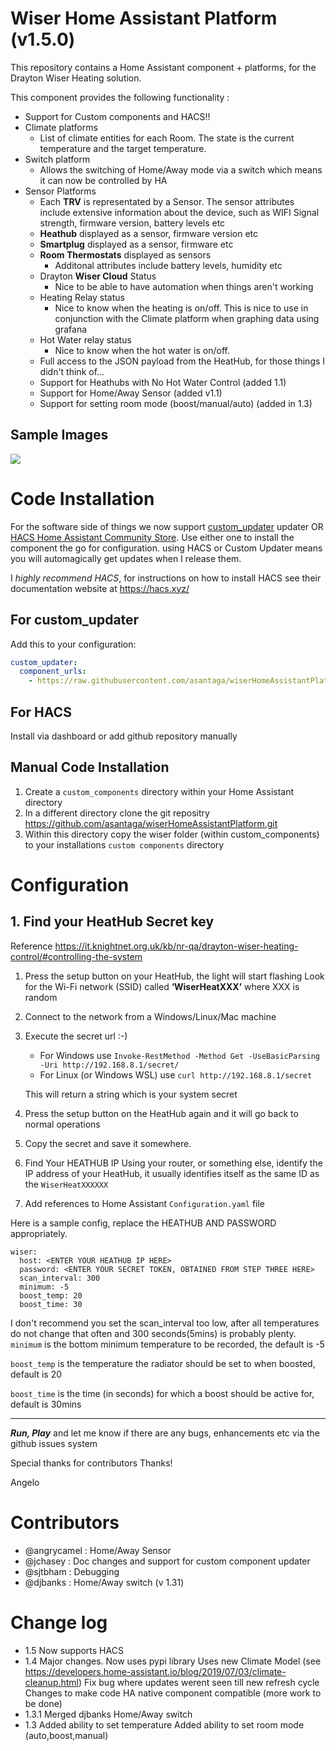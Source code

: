 # Wiser Home Assistant Platform (v1.5.0)


This repository contains a Home Assistant component + platforms, for the Drayton Wiser Heating solution.

This component provides the following functionality :

- Support for Custom components and HACS!!
- Climate platforms
    - List of climate entities for each Room. The state is the current temperature and the target temperature.  
- Switch platform
   - Allows the switching of Home/Away mode via a switch which means it can now be controlled by HA
- Sensor Platforms
    - Each **TRV** is representated by a Sensor. The sensor attributes include extensive information about the device, such as WIFI Signal strength, firmware version, battery levels etc
    - **Heathub** displayed as a sensor, firmware version etc
    - **Smartplug** displayed as a sensor, firmware etc
    - **Room Thermostats** displayed as sensors
        - Additonal attributes include battery levels, humidity etc
    - Drayton **Wiser Cloud** Status
        - Nice to be able to have automation when things aren't working
    - Heating Relay status
        - Nice to know when the heating is on/off. This is nice to use in conjunction with the Climate platform when graphing data using grafana
    - Hot Water relay status
        - Nice to know when the hot water is on/off. 
    - Full access to the JSON payload from the HeatHub, for those things I didn't think of... 
    - Support for Heathubs with No Hot Water Control (added 1.1)
    - Support for Home/Away Sensor (added v1.1)
    - Support for setting room mode (boost/manual/auto) (added in 1.3)



## Sample Images

![](https://raw.githubusercontent.com/asantaga/wiserHomeAssistantPlatform/master/docs/homeassistant_sample.jpg)


# Code Installation

For the software side of things we now support  [custom_updater](https://github.com/custom-components/custom_updater)  updater OR [HACS Home Assistant Community Store](https://github.com/hacs). 
Use either one to install the component the go for configuration. using HACS or Custom Updater means you will automagically get updates when I release them.

I *highly recommend HACS*, for instructions on how to install HACS see their documentation website at https://hacs.xyz/

## For custom_updater

Add this to your configuration:
```yaml
custom_updater:
  component_urls:
    - https://raw.githubusercontent.com/asantaga/wiserHomeAssistantPlatform/master/custom_components.json
```

## For HACS
Install via dashboard or add github repository manually


## Manual Code Installation


1. Create a `custom_components` directory within your Home Assistant directory
2. In a different directory clone the git repositry https://github.com/asantaga/wiserHomeAssistantPlatform.git
3. Within this directory copy the wiser folder (within custom_components) to your installations ```custom components``` directory


# Configuration


## 1. Find your HeatHub Secret key
Reference https://it.knightnet.org.uk/kb/nr-qa/drayton-wiser-heating-control/#controlling-the-system
1. Press the setup button on your HeatHub, the light will start flashing
Look for the Wi-Fi network (SSID) called **‘WiserHeatXXX’** where XXX is random
2. Connect to the network from a Windows/Linux/Mac machine
3. Execute the secret url :-)
   * For Windows use `Invoke-RestMethod -Method Get -UseBasicParsing -Uri http://192.168.8.1/secret/` 
   * For Linux (or Windows WSL) use `curl http://192.168.8.1/secret`

   This will return a string which is your system secret

4. Press the setup button on the HeatHub again and it will go back to normal operations
5. Copy the secret and save it somewhere.
6. Find Your HEATHUB IP
Using your router, or something else, identify the IP address of your HeatHub, it usually identifies itself as the same ID as the ``WiserHeatXXXXXX`` 

7. Add references to Home Assistant `Configuration.yaml` file 

Here is a sample config, replace the HEATHUB AND PASSWORD appropriately.
```
wiser:
  host: <ENTER YOUR HEATHUB IP HERE>
  password: <ENTER YOUR SECRET TOKEN, OBTAINED FROM STEP THREE HERE>
  scan_interval: 300
  minimum: -5
  boost_temp: 20
  boost_time: 30
```

I don't recommend you set the scan_interval too low, after all temperatures do not change that often and 300 seconds(5mins) is probably plenty.
```minimum``` is the bottom minimum temperature to be recorded, the default is -5

```boost_temp``` is the temperature the radiator should be set to when boosted, default is 20

```boost_time``` is the time (in seconds) for which a boost should be active for, default is 30mins

------

***Run, Play*** and let me know if there are any bugs, enhancements etc via the github issues system

Special thanks for contributors 
Thanks!

Angelo

# Contributors

- @angrycamel  : Home/Away Sensor
- @jchasey     : Doc changes and support for custom component updater
- @sjtbham     : Debugging
- @djbanks     : Home/Away switch (v 1.31)

# Change log
- 1.5 	   Now supports HACS
- 1.4      Major changes. Now uses pypi library 
           Uses new Climate Model (see https://developers.home-assistant.io/blog/2019/07/03/climate-cleanup.html)
           Fix bug where updates werent seen till new refresh cycle
           Changes to make code HA native component compatible (more work to be done)
- 1.3.1    Merged djbanks Home/Away switch
- 1.3      Added ability to set temperature
           Added ability to set room mode (auto,boost,manual)


